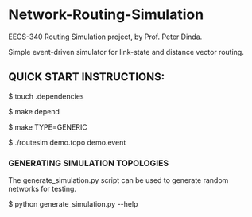 # Network-Routing-Simulation
EECS-340 Routing Simulation project, by Prof. Peter Dinda.

Simple event-driven simulator for link-state and distance vector routing.


## QUICK START INSTRUCTIONS:
$ touch .dependencies

$ make depend

$ make TYPE=GENERIC

$ ./routesim demo.topo demo.event

### GENERATING SIMULATION TOPOLOGIES

The generate_simulation.py script can be used to generate random networks for
testing.

$ python generate_simulation.py --help
